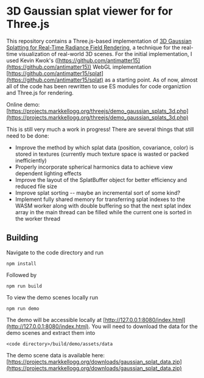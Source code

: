 # 3D Gaussian splat viewer for for Three.js

This repository contains a Three.js-based implementation of [3D Gaussian Splatting for Real-Time Radiance Field Rendering](https://repo-sam.inria.fr/fungraph/3d-gaussian-splatting/), a technique for the real-time visualization of real-world 3D scenes. For the initial implementation, I used Kevin Kwok's ([https://github.com/antimatter15](https://github.com/antimatter15)) WebGL implementation [https://github.com/antimatter15/splat](https://github.com/antimatter15/splat) as a starting point. As of now, almost all of the code has been rewritten to use ES modules for code organiztion and Three.js for rendering.

Online demo: [https://projects.markkellogg.org/threejs/demo_gaussian_splats_3d.php](https://projects.markkellogg.org/threejs/demo_gaussian_splats_3d.php)

This is still very much a work in progress! There are several things that still need to be done:
  - Improve the method by which splat data (position, covariance, color) is stored in textures (currently much texture space is wasted or packed inefficiently)
  - Properly incorporate spherical harmonics data to achieve view dependent lighting effects
  - Improve the layout of the SplatBuffer object for better efficiency and reduced file size
  - Improve splat sorting -- maybe an incremental sort of some kind?
  - Implement fully shared memory for transferring splat indexes to the WASM worker along with double buffering so that the next splat index array in the main thread can be filled while the current one is sorted in the worker thread

## Building
Navigate to the code directory and run
```
npm install
```
Followed by
```
npm run build
```
To view the demo scenes locally run
```
npm run demo
```
The demo will be accessible locally at [http://127.0.0.1:8080/index.html](http://127.0.0.1:8080/index.html). You will need to download the data for the demo scenes and extract them into 
```
<code directory>/build/demo/assets/data
```
The demo scene data is available here: [https://projects.markkellogg.org/downloads/gaussian_splat_data.zip](https://projects.markkellogg.org/downloads/gaussian_splat_data.zip)
